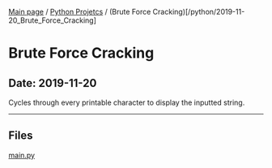[Main page](/) / [Python Projetcs](/python) / (Brute Force Cracking)[/python/2019-11-20_Brute_Force_Cracking]

# Brute Force Cracking

## Date: 2019-11-20

Cycles through every printable character to display the inputted string.

-----

## Files

[main.py](main.py)